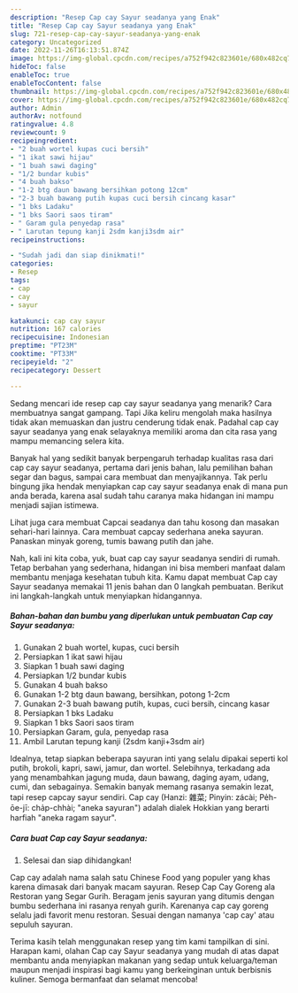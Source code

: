 ```yaml
---
description: "Resep Cap cay Sayur seadanya yang Enak"
title: "Resep Cap cay Sayur seadanya yang Enak"
slug: 721-resep-cap-cay-sayur-seadanya-yang-enak
category: Uncategorized
date: 2022-11-26T16:13:51.874Z
image: https://img-global.cpcdn.com/recipes/a752f942c823601e/680x482cq70/cap-cay-sayur-seadanya-foto-resep-utama.jpg
hideToc: false
enableToc: true
enableTocContent: false
thumbnail: https://img-global.cpcdn.com/recipes/a752f942c823601e/680x482cq70/cap-cay-sayur-seadanya-foto-resep-utama.jpg
cover: https://img-global.cpcdn.com/recipes/a752f942c823601e/680x482cq70/cap-cay-sayur-seadanya-foto-resep-utama.jpg
author: Admin
authorAv: notfound
ratingvalue: 4.8
reviewcount: 9
recipeingredient:
- "2 buah wortel kupas cuci bersih"
- "1 ikat sawi hijau"
- "1 buah sawi daging"
- "1/2 bundar kubis"
- "4 buah bakso"
- "1-2 btg daun bawang bersihkan potong 12cm"
- "2-3 buah bawang putih kupas cuci bersih cincang kasar"
- "1 bks Ladaku"
- "1 bks Saori saos tiram"
- " Garam gula penyedap rasa"
- " Larutan tepung kanji 2sdm kanji3sdm air"
recipeinstructions:

- "Sudah jadi dan siap dinikmati!"
categories:
- Resep
tags:
- cap
- cay
- sayur

katakunci: cap cay sayur 
nutrition: 167 calories
recipecuisine: Indonesian
preptime: "PT23M"
cooktime: "PT33M"
recipeyield: "2"
recipecategory: Dessert

---
```



Sedang mencari ide resep cap cay sayur seadanya yang menarik? Cara membuatnya sangat gampang. Tapi Jika keliru mengolah maka hasilnya tidak akan memuaskan dan justru cenderung tidak enak. Padahal cap cay sayur seadanya yang enak selayaknya memiliki aroma dan cita rasa yang mampu memancing selera kita.


Banyak hal yang sedikit banyak berpengaruh terhadap kualitas rasa dari cap cay sayur seadanya, pertama dari jenis bahan, lalu pemilihan bahan segar dan bagus, sampai cara membuat dan menyajikannya. Tak perlu bingung jika hendak menyiapkan cap cay sayur seadanya enak di mana pun anda berada, karena asal sudah tahu caranya maka hidangan ini mampu menjadi sajian istimewa.

Lihat juga cara membuat Capcai seadanya dan tahu kosong dan masakan sehari-hari lainnya. Cara membuat capcay sederhana aneka sayuran. Panaskan minyak goreng, tumis bawang putih dan jahe.


Nah, kali ini kita coba, yuk, buat cap cay sayur seadanya sendiri di rumah. Tetap berbahan yang sederhana, hidangan ini bisa memberi manfaat dalam membantu menjaga kesehatan tubuh kita. Kamu dapat membuat Cap cay Sayur seadanya memakai 11 jenis bahan dan 0 langkah pembuatan. Berikut ini langkah-langkah untuk menyiapkan hidangannya.

<!--inarticleads1-->

##### Bahan-bahan dan bumbu yang diperlukan untuk pembuatan Cap cay Sayur seadanya:

1. Gunakan 2 buah wortel, kupas, cuci bersih
1. Persiapkan 1 ikat sawi hijau
1. Siapkan 1 buah sawi daging
1. Persiapkan 1/2 bundar kubis
1. Gunakan 4 buah bakso
1. Gunakan 1-2 btg daun bawang, bersihkan, potong 1-2cm
1. Gunakan 2-3 buah bawang putih, kupas, cuci bersih, cincang kasar
1. Persiapkan 1 bks Ladaku
1. Siapkan 1 bks Saori saos tiram
1. Persiapkan  Garam, gula, penyedap rasa
1. Ambil  Larutan tepung kanji (2sdm kanji+3sdm air)


Idealnya, tetap siapkan beberapa sayuran inti yang selalu dipakai seperti kol putih, brokoli, kapri, sawi, jamur, dan wortel. Selebihnya, terkadang ada yang menambahkan jagung muda, daun bawang, daging ayam, udang, cumi, dan sebagainya. Semakin banyak memang rasanya semakin lezat, tapi resep capcay sayur sendiri. Cap cay (Hanzi: 雜菜; Pinyin: zácài; Pe̍h-ōe-jī: cha̍p-chhài; &#34;aneka sayuran&#34;) adalah dialek Hokkian yang berarti harfiah &#34;aneka ragam sayur&#34;. 

<!--inarticleads2-->

##### Cara buat Cap cay Sayur seadanya:


1. Selesai dan siap dihidangkan!

Cap cay adalah nama salah satu Chinese Food yang populer yang khas karena dimasak dari banyak macam sayuran. Resep Cap Cay Goreng ala Restoran yang Segar Gurih. Beragam jenis sayuran yang ditumis dengan bumbu sederhana ini rasanya renyah gurih. Karenanya cap cay goreng selalu jadi favorit menu restoran. Sesuai dengan namanya &#39;cap cay&#39; atau sepuluh sayuran. 

Terima kasih telah menggunakan resep yang tim kami tampilkan di sini. Harapan kami, olahan Cap cay Sayur seadanya yang mudah di atas dapat membantu anda menyiapkan makanan yang sedap untuk keluarga/teman maupun menjadi inspirasi bagi kamu yang berkeinginan untuk berbisnis kuliner. Semoga bermanfaat dan selamat mencoba!

